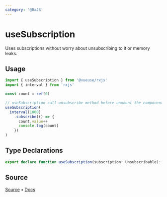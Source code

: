 ```yaml
---
category: '@RxJS'
---
```


# useSubscription

Uses subscriptions without worry about unsubscribing to it or memory leaks.

## Usage

```ts
import { useSubscription } from '@vueuse/rxjs'
import { interval } from 'rxjs'

const count = ref(0)

// useSubscription call unsubscribe method before unmount the component
useSubscription(
  interval(1000)
    .subscribe(() => {
      count.value++
      console.log(count)
    })
)
```


<!--FOOTER_STARTS-->
## Type Declarations

```typescript
export declare function useSubscription(subscription: Unsubscribable): void
```

## Source

[Source](https://github.com/vueuse/vueuse/blob/master/packages/rxjs/useSubscription/index.ts) • [Docs](https://github.com/vueuse/vueuse/blob/master/packages/rxjs/useSubscription/index.md)


<!--FOOTER_ENDS-->
